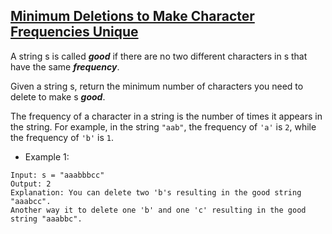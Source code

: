 ## [Minimum Deletions to Make Character Frequencies Unique](https://leetcode.com/problems/minimum-deletions-to-make-character-frequencies-unique/)

A string s is called ***good*** if there are no two different characters in s that have the same ***frequency***.

Given a string s, return the minimum number of characters you need to delete to make s ***good***.

The frequency of a character in a string is the number of times it appears in the string. For example, in the string `"aab"`, the frequency of `'a'` is `2`, while the frequency of `'b'` is `1`.
- Example 1:
```
Input: s = "aaabbbcc"
Output: 2
Explanation: You can delete two 'b's resulting in the good string "aaabcc".
Another way it to delete one 'b' and one 'c' resulting in the good string "aaabbc".
```